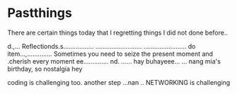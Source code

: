 # Pastthings

There are certain things today that I regretting things I did not done before..

d.,...
Reflectionds.s.................
..........................
........................
do item...,..............
Sometimes you need to seize the present moment and .cherish every moment ee..............
nd.
......
hay buhayeee...
...
nang mia's birthday, so nostalgia
hey

coding is challenging too.
another step ...nan
..
NETWORKING is challenging 

